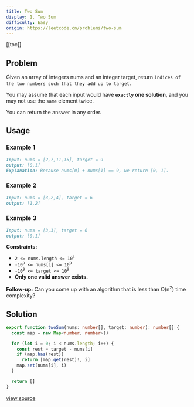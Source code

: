 ```yaml
---
title: Two Sum
display: 1. Two Sum
difficulty: Easy
origin: https://leetcode.cn/problems/two-sum
---
```


[[toc]]

## Problem

Given an array of integers nums and an integer target, return `indices of the two numbers such that they add up to target`.

You may assume that each input would have **`exactly` one solution**, and you may not use the `same` element twice.

You can return the answer in any order.

## Usage

### Example 1

```md
Input: nums = [2,7,11,15], target = 9
output: [0,1]
Explanation: Because nums[0] + nums[1] == 9, we return [0, 1].
```

### Example 2

```md
Input: nums = [3,2,4], target = 6
output: [1,2]
```

### Example 3

```md
Input: nums = [3,3], target = 6
output: [0,1]
```

**Constraints:**

- <code>2 &lt;= nums.length &lt;= 10<sup>4</sup></code>
- <code>-10<sup>9</sup> &lt;= nums[i] &lt;= 10<sup>9</sup></code>
- <code>-10<sup>9</sup> &lt;= target &lt;= 10<sup>9</sup></code>
- **Only one valid answer exists.**

**Follow-up:** Can you come up with an algorithm that is less than O(n<sup>2</sup>) time complexity?

## Solution

```ts
export function twoSum(nums: number[], target: number): number[] {
  const map = new Map<number, number>()

  for (let i = 0; i < nums.length; i++) {
    const rest = target - nums[i]
    if (map.has(rest))
      return [map.get(rest)!, i]
    map.set(nums[i], i)
  }

  return []
}
```

[view source](https://leetcode.cn/problems/two-sum)

